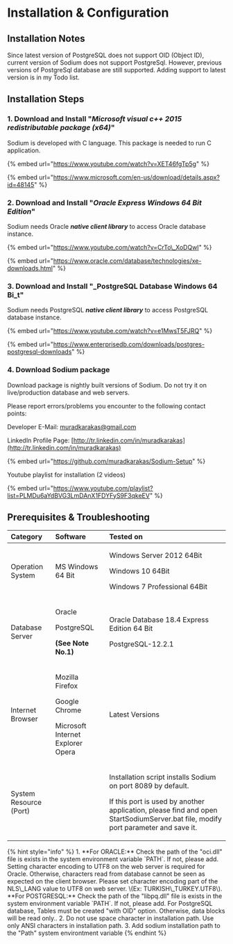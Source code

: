 # Installation & Configuration

## Installation Notes

Since latest version of PostgreSQL does not support OID \(Object ID\), current version of Sodium does not support PostgreSql. However, previous versions of PostgreSql database are still supported. Adding support to latest version is in my Todo list.

## Installation Steps

### 1. Download and Install "_Microsoft visual c++ 2015 redistributable package \(x64\)_"

Sodium is developed with C language. This package is needed to run C application.

{% embed url="https://www.youtube.com/watch?v=XET46fgTp5g" %}

{% embed url="https://www.microsoft.com/en-us/download/details.aspx?id=48145" %}

### 2. Download and Install "_Oracle Express Windows 64 Bit Edition_"

Sodium needs Oracle _**native client library**_ to access Oracle database instance.

{% embed url="https://www.youtube.com/watch?v=CrTo\_XoDQwI" %}

{% embed url="https://www.oracle.com/database/technologies/xe-downloads.html" %}

### 3. Download and Install "_PostgreSQL Database Windows 64 Bi_t"

Sodium needs PostgreSQL _**native client library**_ to access PostgreSQL database instance.

{% embed url="https://www.youtube.com/watch?v=e1MwsT5FJRQ" %}

{% embed url="https://www.enterprisedb.com/downloads/postgres-postgresql-downloads" %}

### 4. Download Sodium package

Download package is nightly built versions of Sodium. Do not try it on live/production database and web servers.

Please report errors/problems you encounter to the following contact points:

Developer E-Mail: [muradkarakas@gmail.com](https://muradkarakas.github.io/Sodium-Manual/download_page.html#) 

LinkedIn Profile Page: [http://tr.linkedin.com/in/muradkarakas](http://tr.linkedin.com/in/muradkarakas)

{% embed url="https://github.com/muradkarakas/Sodium-Setup" %}

Youtube playlist for installation \(2 videos\)

{% embed url="https://www.youtube.com/playlist?list=PLMDu6aYdBVG3LmDAnX1FDYFyS9F3qkeEV" %}

## Prerequisites & Troubleshooting

<table>
  <thead>
    <tr>
      <th style="text-align:left"><b>Category</b>
      </th>
      <th style="text-align:left"> <b>Software</b>
      </th>
      <th style="text-align:left"> <b>Tested on</b>
      </th>
    </tr>
  </thead>
  <tbody>
    <tr>
      <td style="text-align:left">Operation System</td>
      <td style="text-align:left">MS Windows 64 Bit</td>
      <td style="text-align:left">
        <p>Windows Server 2012 64Bit</p>
        <p>Windows 10 64Bit</p>
        <p>Windows 7 Professional 64Bit</p>
      </td>
    </tr>
    <tr>
      <td style="text-align:left">Database Server</td>
      <td style="text-align:left">
        <p>Oracle</p>
        <p>PostgreSQL</p>
        <p><b>(See Note No.1)</b>
        </p>
      </td>
      <td style="text-align:left">
        <p>Oracle Database 18.4 Express Edition 64 Bit</p>
        <p>PostgreSQL-12.2.1</p>
      </td>
    </tr>
    <tr>
      <td style="text-align:left">Internet Browser</td>
      <td style="text-align:left">
        <p>Mozilla Firefox</p>
        <p>Google Chrome</p>
        <p>Microsoft Internet Explorer Opera</p>
      </td>
      <td style="text-align:left">Latest Versions</td>
    </tr>
    <tr>
      <td style="text-align:left">System Resource (Port)</td>
      <td style="text-align:left">&#x200B;</td>
      <td style="text-align:left">
        <p>Installation script installs Sodium on port 8089 by default.</p>
        <p>If this port is used by another application, please find and open StartSodiumServer.bat
          file, modify port parameter and save it.</p>
      </td>
    </tr>
  </tbody>
</table>{% hint style="info" %}
1.  **For ORACLE:**  Check the path of the "oci.dll" file is exists in the system environment variable `PATH`. If not, please add.  Setting character encoding to UTF8 on the web server is required for Oracle. Otherwise, characters read from database cannot be seen as expected on the client browser. Please set character encoding part of the NLS\_LANG value to UTF8 on web server. \(Ex: TURKISH\_TURKEY.UTF8\).  **For POSTGRESQL:**  Check the path of the "libpq.dll" file is exists in the system environment variable `PATH`. If not, please add. For PostgreSQL database, Tables must be created "with OID" option. Otherwise, data blocks will be read only..
2. Do not use space character in installation path. Use only ANSI characters in installation path.
3. Add sodium installation path to the "Path" system environtment variable
{% endhint %}

